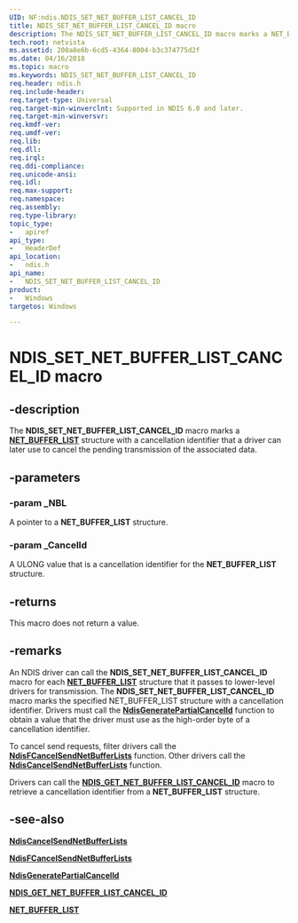 ```yaml
---
UID: NF:ndis.NDIS_SET_NET_BUFFER_LIST_CANCEL_ID
title: NDIS_SET_NET_BUFFER_LIST_CANCEL_ID macro
description: The NDIS_SET_NET_BUFFER_LIST_CANCEL_ID macro marks a NET_BUFFER_LIST structure with a cancellation identifier that a driver can later use to cancel the pending transmission of the associated data.
tech.root: netvista
ms.assetid: 200a8e6b-6cd5-4364-8004-b3c374775d2f
ms.date: 04/16/2018
ms.topic: macro
ms.keywords: NDIS_SET_NET_BUFFER_LIST_CANCEL_ID
req.header: ndis.h
req.include-header:
req.target-type: Universal
req.target-min-winverclnt: Supported in NDIS 6.0 and later.
req.target-min-winversvr:
req.kmdf-ver:
req.umdf-ver:
req.lib:
req.dll:
req.irql: 
req.ddi-compliance:
req.unicode-ansi:
req.idl:
req.max-support:
req.namespace:
req.assembly:
req.type-library: 
topic_type: 
-	apiref
api_type: 
-	HeaderDef
api_location: 
-	ndis.h
api_name: 
-	NDIS_SET_NET_BUFFER_LIST_CANCEL_ID
product:
-	Windows
targetos: Windows

---
```


# NDIS_SET_NET_BUFFER_LIST_CANCEL_ID macro


## -description

The **NDIS_SET_NET_BUFFER_LIST_CANCEL_ID** macro marks a [**NET_BUFFER_LIST**](ns-ndis-_net_buffer_list.md) structure with a cancellation identifier that a driver can later use to cancel the pending transmission of the associated data.

## -parameters

### -param _NBL

A pointer to a **NET_BUFFER_LIST** structure.

### -param _CancelId

A ULONG value that is a cancellation identifier for the **NET_BUFFER_LIST** structure.

## -returns

This macro does not return a value.

## -remarks

An NDIS driver can call the **NDIS_SET_NET_BUFFER_LIST_CANCEL_ID** macro for each [**NET_BUFFER_LIST**](ns-ndis-_net_buffer_list.md) structure that it passes to lower-level drivers for transmission. The **NDIS_SET_NET_BUFFER_LIST_CANCEL_ID** macro marks the specified NET_BUFFER_LIST structure with a cancellation identifier. Drivers must call the [**NdisGeneratePartialCancelId**](nf-ndis-ndisgeneratepartialcancelid.md) function to obtain a value that the driver must use as the high-order byte of a cancellation identifier.

To cancel send requests, filter drivers call the [**NdisFCancelSendNetBufferLists**](nf-ndis-ndisfcancelsendnetbufferlists.md) function. Other drivers call the [**NdisCancelSendNetBufferLists**](nf-ndis-ndiscancelsendnetbufferlists.md) function.

Drivers can call the [**NDIS_GET_NET_BUFFER_LIST_CANCEL_ID**](nf-ndis-ndis_get_net_buffer_list_cancel_id.md) macro to retrieve a cancellation identifier from a **NET_BUFFER_LIST** structure.

## -see-also

[**NdisCancelSendNetBufferLists**](nf-ndis-ndiscancelsendnetbufferlists.md)

[**NdisFCancelSendNetBufferLists**](nf-ndis-ndisfcancelsendnetbufferlists.md)

[**NdisGeneratePartialCancelId**](nf-ndis-ndisgeneratepartialcancelid.md)

[**NDIS_GET_NET_BUFFER_LIST_CANCEL_ID**](nf-ndis-ndis_get_net_buffer_list_cancel_id.md)

[**NET_BUFFER_LIST**](ns-ndis-_net_buffer_list.md)
